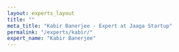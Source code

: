 ```yaml
---
layout: experts_layout
title: ""
meta_title: "Kabir Banerjee - Expert at Jaaga Startup"
permalink: "/experts/kabir/"
expert_name: "Kabir Banerjee"
---
```

